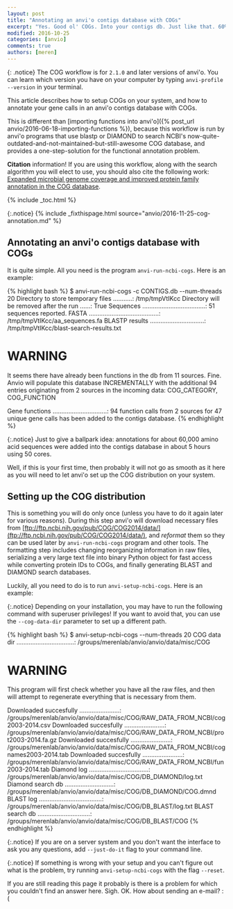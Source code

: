 ```yaml
---
layout: post
title: "Annotating an anvi'o contigs database with COGs"
excerpt: "Yes. Good ol' COGs. Into your contigs db. Just like that. 60% of the time, every time."
modified: 2016-10-25
categories: [anvio]
comments: true
authors: [meren]
---
```


{: .notice}
The COG workflow is for `2.1.0` and later versions of anvi'o. You can learn which version you have on your computer by typing `anvi-profile --version` in your terminal.

This article describes how to setup COGs on your system, and how to annotate your gene calls in an anvi'o contigs database with COGs.

This is different than [importing functions into anvi'o]({% post_url anvio/2016-06-18-importing-functions %}), because this workflow is run by anvi'o programs that use blastp or DIAMOND to search NCBI's now-quite-outdated-and-not-maintained-but-still-awesome COG database, and provides a one-step-solution for the functional annotation problem.

**Citation** information! If you are using this workflow, along with the search algorithm you will elect to use, you should also cite the following work: [Expanded microbial genome coverage and improved protein family annotation in the COG database](https://www.ncbi.nlm.nih.gov/pmc/articles/PMC4383993/).

{% include _toc.html %}

{:.notice}
{% include _fixthispage.html source="anvio/2016-11-25-cog-annotation.md" %}

## Annotating an anvi'o contigs database with COGs

It is quite simple. All you need is the program `anvi-run-ncbi-cogs`. Here is an example:

{% highlight bash %}
$ anvi-run-ncbi-cogs -c CONTIGS.db --num-threads 20
Directory to store temporary files ...........: /tmp/tmpVtIKcc
Directory will be removed after the run ......: True
Sequences ....................................: 51 sequences reported.
FASTA ........................................: /tmp/tmpVtIKcc/aa_sequences.fa
BLASTP results ...............................: /tmp/tmpVtIKcc/blast-search-results.txt

WARNING
===============================================
It seems there have already been functions in the db from 11 sources. Fine.
Anvio will populate this database INCREMENTALLY with the additional 94 entries
originating from 2 sources in the incoming data: COG_CATEGORY, COG_FUNCTION

Gene functions ...............................: 94 function calls from 2 sources for 47 unique gene calls has been added to the contigs database.
{% endhighlight %}

{:.notice}
Just to give a ballpark idea: annotations for about 60,000 amino acid sequences were added into the contigs database in about 5 hours using 50 cores.

Well, if this is your first time, then probably it will not go as smooth as it here as you will need to let anvi'o set up the COG distribution on your system.


## Setting up the COG distribution

This is something you will do only once (unless you have to do it again later for various reasons). During this step anvi'o will download necessary files from [ftp://ftp.ncbi.nih.gov/pub/COG/COG2014/data/](ftp://ftp.ncbi.nih.gov/pub/COG/COG2014/data/), and *reformat* them so they can be used later by `anvi-run-ncbi-cogs` program and other tools. The formatting step includes changing reorganizing information in raw files, serializing a very large text file into binary Python object for fast access while converting protein IDs to COGs, and finally generating BLAST and DIAMOND search databases.

Luckily, all you need to do is to run `anvi-setup-ncbi-cogs`. Here is an example:

{:.notice}
Depending on your installation, you may have to run the following command with superuser privileges! If you want to avoid that, you can use the `--cog-data-dir` parameter to set up a different path.

{% highlight bash %}
$ anvi-setup-ncbi-cogs --num-threads 20
COG data dir .................................: /groups/merenlab/anvio/anvio/data/misc/COG

WARNING
===============================================
This program will first check whether you have all the raw files, and then will
attempt to regenerate everything that is necessary from them.

Downloaded succesfully .......................: /groups/merenlab/anvio/anvio/data/misc/COG/RAW_DATA_FROM_NCBI/cog2003-2014.csv
Downloaded succesfully .......................: /groups/merenlab/anvio/anvio/data/misc/COG/RAW_DATA_FROM_NCBI/prot2003-2014.fa.gz
Downloaded succesfully .......................: /groups/merenlab/anvio/anvio/data/misc/COG/RAW_DATA_FROM_NCBI/cognames2003-2014.tab
Downloaded succesfully .......................: /groups/merenlab/anvio/anvio/data/misc/COG/RAW_DATA_FROM_NCBI/fun2003-2014.tab
Diamond log ..................................: /groups/merenlab/anvio/anvio/data/misc/COG/DB_DIAMOND/log.txt
Diamond search db ............................: /groups/merenlab/anvio/anvio/data/misc/COG/DB_DIAMOND/COG.dmnd
BLAST log ....................................: /groups/merenlab/anvio/anvio/data/misc/COG/DB_BLAST/log.txt
BLAST search db ..............................: /groups/merenlab/anvio/anvio/data/misc/COG/DB_BLAST/COG
{% endhighlight %}

{:.notice}
If you are on a server system and you don't want the interface to ask you any questions, add `--just-do-it` flag to your command line.

{:.notice}
If something is wrong with your setup and you can't figure out what is the problem, try running `anvi-setup-ncbi-cogs` with the flag `--reset`.

If you are still reading this page it probably is there is a problem for which you couldn't find an answer here. Sigh. OK. How about sending an e-mail? :(
